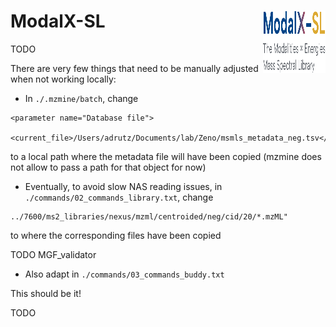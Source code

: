 # ModalX-SL <img align="right" width="100" height="100" src="figures/modalx-sl.svg">

TODO

There are very few things that need to be manually adjusted when not working locally:

* In `./.mzmine/batch`, change 

```
<parameter name="Database file">
            <current_file>/Users/adrutz/Documents/lab/Zeno/msmls_metadata_neg.tsv</current_file>
```

to a local path where the metadata file will have been copied (mzmine does not allow to pass a path for that object for now)

* Eventually, to avoid slow NAS reading issues, in `./commands/02_commands_library.txt`, change

```
../7600/ms2_libraries/nexus/mzml/centroided/neg/cid/20/*.mzML"
```

to where the corresponding files have been copied

TODO MGF_validator

* Also adapt in `./commands/03_commands_buddy.txt`

This should be it!

TODO
